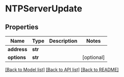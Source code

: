 # NTPServerUpdate


## Properties
Name | Type | Description | Notes
------------ | ------------- | ------------- | -------------
**address** | **str** |  | 
**options** | **str** |  | [optional] 

[[Back to Model list]](../#documentation-for-models) [[Back to API list]](../#documentation-for-api-endpoints) [[Back to README]](../)


